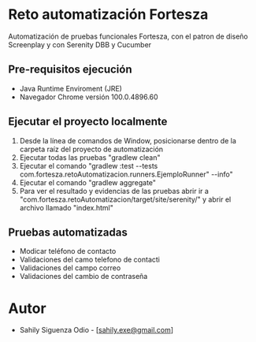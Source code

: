 # Reto automatización Fortesza

Automatización de pruebas funcionales Fortesza, con el patron de diseño Screenplay y con Serenity DBB y Cucumber

## Pre-requisitos ejecución
- Java Runtime Enviroment (JRE)
- Navegador Chrome versión 100.0.4896.60

## Ejecutar el proyecto localmente

1. Desde la línea de comandos de Window, posicionarse dentro de la carpeta raíz del proyecto de automatización
2. Ejecutar todas las pruebas "gradlew clean"
3. Ejecutar el comando "gradlew :test --tests com.fortesza.retoAutomatizacion.runners.EjemploRunner" --info"
4. Ejecutar el comando "gradlew aggregate"
5. Para ver el resultado y evidencias de las pruebas abrir ir a "com.fortesza.retoAutomatizacion/target/site/serenity/" y abrir el archivo llamado "index.html"


## Pruebas automatizadas
- Modicar teléfono de contacto
- Validaciones del camo telefono de contacti
- Validaciones del campo correo
- Validaciones del cambio de contraseña

# Autor
- Sahily Siguenza Odio - [sahily.exe@gmail.com]